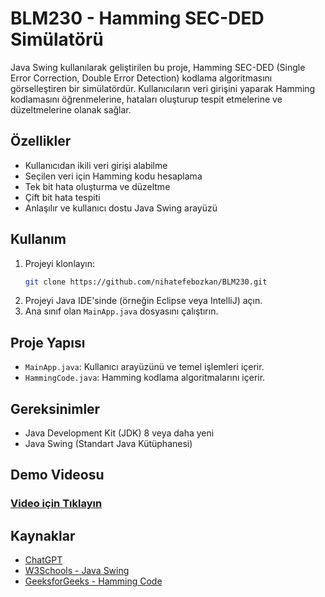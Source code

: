 # BLM230 - Hamming SEC-DED Simülatörü

Java Swing kullanılarak geliştirilen bu proje, Hamming SEC-DED (Single Error Correction, Double Error Detection) kodlama algoritmasını görselleştiren bir simülatördür. Kullanıcıların veri girişini yaparak Hamming kodlamasını öğrenmelerine, hataları oluşturup tespit etmelerine ve düzeltmelerine olanak sağlar.

## Özellikler
- Kullanıcıdan ikili veri girişi alabilme
- Seçilen veri için Hamming kodu hesaplama
- Tek bit hata oluşturma ve düzeltme
- Çift bit hata tespiti
- Anlaşılır ve kullanıcı dostu Java Swing arayüzü

## Kullanım
1. Projeyi klonlayın:
   ```bash
   git clone https://github.com/nihatefebozkan/BLM230.git
   ```
2. Projeyi Java IDE'sinde (örneğin Eclipse veya IntelliJ) açın.
3. Ana sınıf olan `MainApp.java` dosyasını çalıştırın.

## Proje Yapısı
- `MainApp.java`: Kullanıcı arayüzünü ve temel işlemleri içerir.
- `HammingCode.java`: Hamming kodlama algoritmalarını içerir.

## Gereksinimler
- Java Development Kit (JDK) 8 veya daha yeni
- Java Swing (Standart Java Kütüphanesi)

## Demo Videosu
### <a href = "https://youtu.be/8oMhTuODT_0?si=Q4cjDLY6GRULRV9l"> Video için Tıklayın </a>

## Kaynaklar
- [ChatGPT](https://chat.openai.com)
- [W3Schools - Java Swing](https://www.w3schools.com)
- [GeeksforGeeks - Hamming Code](https://www.geeksforgeeks.org)
